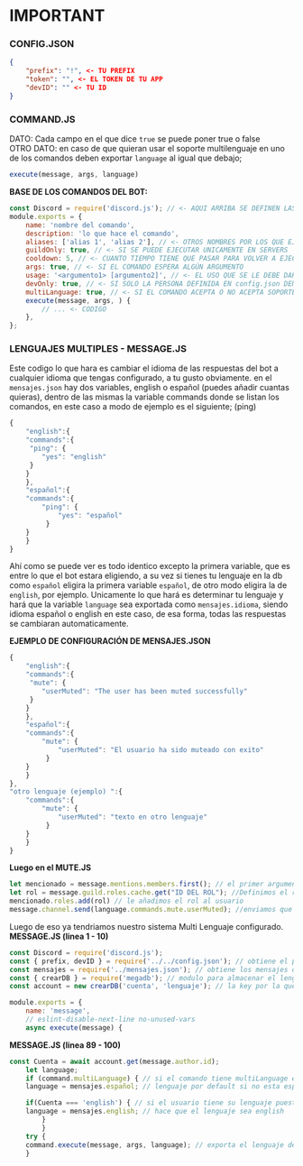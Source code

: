 # IMPORTANT
### CONFIG.JSON
```json
{
	"prefix": "!", <- TU PREFIX
	"token": "", <- EL TOKEN DE TU APP
	"devID": "" <- TU ID
}

```
### COMMAND.JS
DATO: Cada campo en el que dice `true` se puede poner true o false                                                                                                               
OTRO DATO: en caso de que quieran usar el soporte multilenguaje en uno de los comandos deben exportar `language` al igual que debajo;
```js 
execute(message, args, language)
```
**BASE DE LOS COMANDOS DEL BOT:**
```js
const Discord = require('discord.js'); // <- AQUI ARRIBA SE DEFINEN LAS DEPENDECIAS
module.exports = {
	name: 'nombre del comando',
	description: 'lo que hace el comando',
	aliases: ['alias 1', 'alias 2'], // <- OTROS NOMBRES POR LOS QUE EJECUTAR TU COMANDO
	guildOnly: true, // <- SI SE PUEDE EJECUTAR UNICAMENTE EN SERVERS
	cooldown: 5, // <- CUANTO TIEMPO TIENE QUE PASAR PARA VOLVER A EJECUTAR EL COMANDO (EN SEGUNDOS, EN message.js YA SE CONVIERTE A MILISEGUNDOS)
	args: true, // <- SI EL COMANDO ESPERA ALGÚN ARGUMENTO
	usage: '<argumento1> [argumento2]', // <- EL USO QUE SE LE DEBE DAR AL COMANDO(NO PONGAS EL PREFIX, EL BOT YA LO HACE Y <> SON PARA OBLIGATORIAS Y [] PARA OPCIONALES)
	devOnly: true, // <- SI SOLO LA PERSONA DEFINIDA EN config.json DENTRO DE `devID` PUEDE USAR EL COMANDO
	multiLanguage: true, // <- SI EL COMANDO ACEPTA O NO ACEPTA SOPORTE MULTILENGUAJE
	execute(message, args, ) { 
		// ... <- CODIGO
	},
};
```
### LENGUAJES MULTIPLES - MESSAGE.JS
Este codigo lo que hara es cambiar el idioma de las respuestas del bot a cualquier idioma que tengas configurado, a tu gusto obviamente.
en el `mensajes.json` hay dos variables, english o español (puedes añadir cuantas quieras), dentro de las mismas la variable commands donde se listan los comandos, en este caso a modo de ejemplo es el siguiente; (ping)
```js
{
    "english":{
    "commands":{
     "ping": {
        "yes": "english" 
     }
    }
    },
    "español":{
    "commands":{
        "ping": {
            "yes": "español" 
         }
    }
    }
}
```
Ahí como se puede ver es todo identico excepto la primera variable, que es entre lo que el bot estara eligiendo, a su vez si tienes tu lenguaje en la db como `español` eligira la primera variable `español`, de otro modo eligira la de `english`, por ejemplo.
Unicamente lo que hará es determinar tu lenguaje y hará que la variable `language` sea exportada como `mensajes.idioma`, siendo idioma español o english en este caso, de esa forma, todas las respuestas se cambiaran automaticamente.       

**EJEMPLO DE CONFIGURACIÓN DE MENSAJES.JSON**
```js
{
    "english":{
    "commands":{
     "mute": {
        "userMuted": "The user has been muted successfully" 
     }
    }
    },
    "español":{
    "commands":{
        "mute": {
            "userMuted": "El usuario ha sido muteado con exito" 
         }
    }
    }
},
"otro lenguaje (ejemplo) ":{
    "commands":{
        "mute": {
            "userMuted": "texto en otro lenguaje" 
         }
    }
    }
}
```
**Luego en el MUTE.JS**
```js
let mencionado = message.mentions.members.first(); // el primer argumento es una mención
let rol = message.guild.roles.cache.get("ID DEL ROL"); //Definimos el rol
mencionado.roles.add(rol) // le añadimos el rol al usuario
message.channel.send(language.commands.mute.userMuted); //enviamos que el usuario fue muteado
```
Luego de eso ya tendriamos nuestro sistema Multi Lenguaje configurado.                                                                                                           
**MESSAGE.JS (linea 1 - 10)**
```js
const Discord = require('discord.js');
const { prefix, devID } = require('../../config.json'); // obtiene el prefix y la id del dueño de config.json
const mensajes = require('../mensajes.json'); // obtiene los mensajes de mensajes.json
const { crearDB } = require('megadb'); // modulo para almacenar el lenguaje de cada usuario
const account = new crearDB('cuenta', 'lenguaje'); // la key por la que se obtiene el lenguaje del usuario

module.exports = {
	name: 'message',
	// eslint-disable-next-line no-unused-vars
	async execute(message) {
```
**MESSAGE.JS (linea 89 - 100)**
```js
const Cuenta = await account.get(message.author.id);
	let language;
	if (command.multiLanguage) { // si el comando tiene multiLanguage en true
	language = mensajes.español; // lenguaje por default si no esta especificado en la base de datos

	if(Cuenta === 'english') { // si el usuario tiene su lenguaje puesto en english (inglés)
	language = mensajes.english; // hace que el lenguaje sea english
        }
        }
	try {
	command.execute(message, args, language); // exporta el lenguaje del usuario
	}
```
